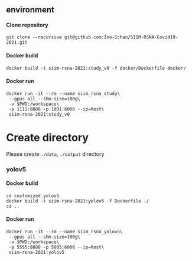 # 

## environment

#### Clone repository

```
git clone --recursive git@github.com:Ino-Ichan/SIIM-RSNA-Covid19-2021.git
```

#### Docker build
```
docker build -t siim-rsna-2021:study_v0 -f docker/Dockerfile docker/
```

#### Docker run
```
docker run -it --rm --name siim_rsna_study\
 --gpus all --shm-size=100g\
 -v $PWD:/workspace\
 -p 1111:8888 -p 1001:6006 --ip=host\
 siim-rsna-2021:study_v0
```
# Create directory

Please create `./data`, `./output` directory 


### yolov5

#### Docker build
```
cd customized_yolov5
docker build -t siim-rsna-2021:yolov5 -f Dockerfile ./
cd ..
```

#### Docker run
```
docker run -it --rm --name siim_rsna_yolov5\
 --gpus all --shm-size=100g\
 -v $PWD:/workspace\
 -p 5555:8888 -p 5005:6006 --ip=host\
 siim-rsna-2021:yolov5
```